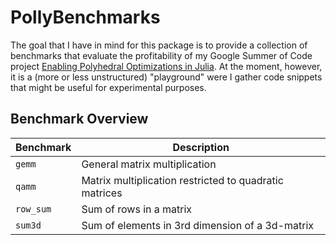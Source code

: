 # PollyBenchmarks

The goal that I have in mind for this package is to provide a collection of benchmarks that evaluate the profitability of my Google Summer of Code project [Enabling Polyhedral Optimizations in Julia](https://docs.google.com/document/d/1s5mmSW965qmOEbHiM3O4XFz-Vd7cy9TxX9RQaTK_SQo/edit?usp=sharing). At the moment, however, it is a (more or less unstructured) "playground" were I gather code snippets that might be useful for experimental purposes.

## Benchmark Overview

| Benchmark         | Description                                            |
| ----------------- | ------------------------------------------------------ |
| `gemm`            | General matrix multiplication                          |
| `qamm`            | Matrix multiplication restricted to quadratic matrices |
| `row_sum`         | Sum of rows in a matrix                                |
| `sum3d`           | Sum of elements in 3rd dimension of a 3d-matrix        |
